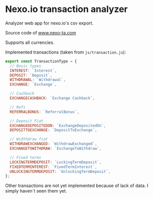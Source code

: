 # Nexo.io transaction analyzer

Analyzer web app for nexo.io's csv export.

Source code of www.nexo-ta.com

Supports all currencies.

Implemented transactions (taken from `js/transaction.js`):

```Javascript
export const TransactionType = {
  // Basic types
  INTEREST: `Interest`,
  DEPOSIT: `Deposit`,
  WITHDRAWAL: `Withdrawal`,
  EXCHANGE: `Exchange`,

  // Cashback
  EXCHANGECASHBACK: `Exchange Cashback`,

  // Refs
  REFERRALBONUS: `ReferralBonus`,

  // Deposit Fiat
  EXCHANGEDEPOSITEDON: `ExchangeDepositedOn`,
  DEPOSITTOEXCHANGE: `DepositToExchange`,

  // Widthdraw fiat
  WITHDRAWEXCHANGED: `WithdrawExchanged`,
  EXCHANGETOWITHDRAW: `ExchangeToWithdraw`,

  // Fixed terms
  LOCKINGTERMDEPOSIT: `LockingTermDeposit`,
  FIXEDTERMINTEREST: `FixedTermInterest`,
  UNLOCKINGTERMDEPOSIT: `UnlockingTermDeposit`,
};
```

Other transactions are not yet implemented because of lack of data. I simply haven`t seen them yet.
